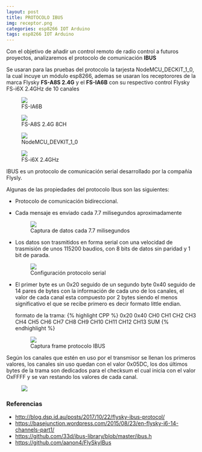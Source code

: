 ```yaml
---
layout: post
title: PROTOCOLO IBUS
img: receptor.png
categories: esp8266 IOT Arduino
tags: esp8266 IOT Arduino
---  
```

<p>Con el objetivo de añadir un control remoto de radio control a futuros proyectos, analizaremos el protocolo de comunicación <b>IBUS</b> </p>
<p>Se usaran para las pruebas del protocolo la tarjesta NodeMCU_DECKIT_1_0, la cual incuye un módulo esp8266, ademas se usaran los receptorores de la marca  Flysky <b>FS-A8S 2.4G</b> y el  <b>FS-IA6B</b> con su respectivo control Flysky FS-i6X 2.4GHz de 10 canales </p>
 <figure class="figure col-md-6">
    <img class="figure-img img-fluid rounded" src="{{site.baseurl}}/images/receptor.png">
    <figcaption class="figure-caption text-center">FS-IA6B</figcaption>
 </figure> 
 <figure class="figure col-md-6">
    <img class="figure-img img-fluid rounded" src="{{site.baseurl}}/images/receptorRF.jpg">
    <figcaption class="figure-caption text-center">FS-A8S 2.4G 8CH</figcaption>
 </figure>
  <figure class="figure col-md-6">
    <img class="figure-img img-fluid rounded" src="{{site.baseurl}}/images/NodeMCU_DEVKIT_1_0.jpg">
    <figcaption class="figure-caption text-center">NodeMCU_DEVKIT_1_0</figcaption>
 </figure> 
 <figure class="figure col-md-6">
    <img class="figure-img img-fluid rounded" src="{{site.baseurl}}/images/radioFlysky.jpg">
    <figcaption class="figure-caption text-center">FS-i6X 2.4GHz</figcaption>
 </figure> 

 

<p>IBUS es un protocolo de comunicación  serial desarrollado por la compañía  Flysly.</p>
<p>Algunas de las propiedades del protocolo Ibus son las siguientes: </p>
<ul>
<li><p>Protocolo de comunicación bidireccional.</p></li>
<li><p>Cada mensaje es enviado cada 7.7 milisegundos aproximadamente</p>
 <figure class="figure">
    <img class="img-responsive img-rounded img-fluid" src="{{site.baseurl}}/images/timetomessage.png">
    <figcaption class="figure-caption text-center">Captura de datos cada 7.7 milisegundos</figcaption>
</figure>
</li>
<li>
 <p>Los datos son trasmitidos en forma serial con una velocidad de trasmisión de unos 115200 baudios, con 8 bits de datos sin paridad y 1 bit de parada.</p>
  <figure class="figure">
    <img class="img-responsive img-rounded img-fluid" src="{{site.baseurl}}/images/serialConfig.png">
    <figcaption class="figure-caption text-center">Configuración protocolo serial</figcaption>
 </figure>
</li>
<li>
 <p>El primer byte es un 0x20 seguido de un segundo byte 0x40 seguido de  14 pares de bytes con la información de cada uno de los canales, el valor de cada canal esta compuesto por 2 bytes siendo el menos significativo el que se recibe primero es decir formato little endian.</p>
 formato de la trama:
{% highlight CPP %}
   0x20 0x40 CH0 CH1 CH2 CH3 CH4 CH5 CH6 CH7 CH8 CH9 CH10 CH11 CH12 CH13 SUM 
{% endhighlight %}
  <figure class="figure">
    <img class="img-responsive img-rounded img-fluid" src="{{site.baseurl}}/images/formatFrame.png">
    <figcaption class="figure-caption text-center">Captura frame protocolo IBUS</figcaption>
 </figure>
</li>
</ul>

Según los canales que estén en uso por el transmisor se llenan los primeros valores, los canales sin uso quedan con el valor 0x05DC, los dos últimos bytes de la trama son dedicados para el checksum el cual inicia con el valor OxFFFF y se van restando los valores de cada canal.


 <figure class="figure">
    <img class="img-responsive img-rounded img-fluid" src="{{site.baseurl}}/images/receptorPins.png">
 </figure>

<h3>Referencias</h3>
<ul>
  <li> <a href="http://blog.dsp.id.au/posts/2017/10/22/flysky-ibus-protocol/" target="_blank">http://blog.dsp.id.au/posts/2017/10/22/flysky-ibus-protocol/</a></li>
  <li> <a href="https://basejunction.wordpress.com/2015/08/23/en-flysky-i6-14-channels-part1/" target="_blank">https://basejunction.wordpress.com/2015/08/23/en-flysky-i6-14-channels-part1/</a></li>
  <li>
  <a href="https://github.com/33d/ibus-library/blob/master/ibus.h" target ="_blank">https://github.com/33d/ibus-library/blob/master/ibus.h</a>
  </li>
    <li>
  <a href="https://github.com/aanon4/FlySkyIBus" target ="_blank">https://github.com/aanon4/FlySkyIBus</a>
  </li>
</ul>